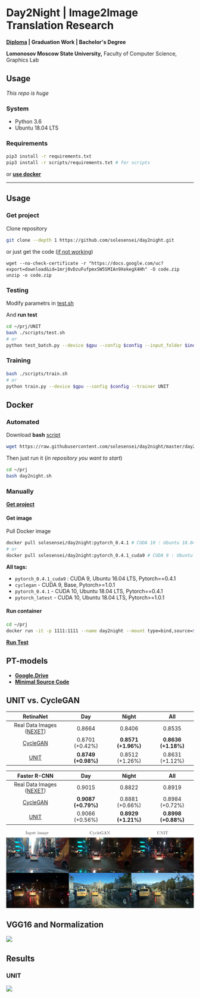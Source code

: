 # Day2Night | Image2Image Translation Research 

**[Diploma](./diploma/source/Day2Night.pdf) | Graduation Work | Bachelor's Degree**

__Lomonosov Moscow State University,__ Faculty of Computer Science, Graphics Lab

## Usage
_This repo is huge_
### System
- Python 3.6
- Ubuntu 18.04 LTS
### Requirements
```bash
pip3 install -r requirements.txt
pip3 install -r scripts/requirements.txt # for scripts 
```
or **[use docker](#Docker)**

---

## Usage

### Get project
Clone repository
```bash
git clone --depth 1 https://github.com/solesensei/day2night.git
```
or just get the code ([if not working](#PT-models))
```
wget --no-check-certificate -r "https://docs.google.com/uc?export=download&id=1mrj0vDzuFufpmxSW5SMIAn9XekegX4Hh" -O code.zip
unzip -o code.zip
```

### Testing
Modify parametrs in [test.sh](./day2night/UNIT/scripts/test.sh)

And **run test**
```bash
cd ~/prj/UNIT
bash ./scripts/test.sh
# or
python test_batch.py --device $gpu --config $config --input_folder $indir --output_folder $outdir --number $number --checkpoint $checkpoint --a2b $d2n --trainer UNIT --recon
```
### Training
```bash
bash ./scripts/train.sh
# or
python train.py --device $gpu --config $config --trainer UNIT
```

## Docker

### Automated
Download **bash** [script](day2night/UNIT/scripts/day2night.sh)
```bash
wget https://raw.githubusercontent.com/solesensei/day2night/master/day2night/UNIT/scripts/day2night.sh -O ~/prj/day2night.sh
```
Then just run it (_in repository you want to start_)
```bash
cd ~/prj
bash day2night.sh
```

### Manually

**[Get project](#Get-project)**

#### Get image

Pull Docker image

```bash
docker pull solesensei/day2night:pytorch_0.4.1 # CUDA 10 : Ubuntu 18.04 LTS
# or
docker pull solesensei/day2night:pytorch_0.4.1_cuda9 # CUDA 9 : Ubuntu 16.04 LTS
```
**All tags:**
- `pytorch_0.4.1_cuda9` : CUDA 9, Ubuntu 16.04 LTS, Pytorch==0.4.1
- `cyclegan` - CUDA 9, Base, Pytorch>=1.0.1
- `pytorch_0.4.1` - CUDA 10, Ubuntu 18.04 LTS, Pytorch==0.4.1
- `pytorch_latest` - CUDA 10, Ubuntu 18.04 LTS, Pytorch>=1.0.1

#### Run container
```bash
cd ~/prj
docker run -it -p 1111:1111 --name day2night --mount type=bind,source=$PWD,target=/mnt/w/prj -w /mnt/w/prj/UNIT --runtime nvidia -i -t solesensei/day2night:pytorch_0.4.1 # your tag here
```

**[Run Test](#Testing)**

## PT-models

- **[Google.Drive](https://drive.google.com/open?id=1Qe_AEZ1qeN8i5Q2cgXqGDmjKdXDRpBhT)**
- **[Minimal Source Code](https://drive.google.com/open?id=1mrj0vDzuFufpmxSW5SMIAn9XekegX4Hh)**

## UNIT vs. CycleGAN

|                              RetinaNet                              |         Day        |         Night        |         All         |
|:-------------------------------------------------------------------:|:-------------------:|:-------------------:|:-------------------:|
| Real Data Images ([NEXET](https://www.getnexar.com/challenge-2/))   |        0.8664       |        0.8406       |        0.8535       |
| [CycleGAN](https://github.com/junyanz/pytorch-CycleGAN-and-pix2pix) |   0.8701 (+0.42%)   | **0.8571 (+1.96%)** | **0.8636 (+1.18%)** |
| [UNIT](https://github.com/mingyuliutw/UNIT)                         | **0.8749 (+0.98%)** |   0.8512 (+1.26%)   |   0.8631 (+1.12%)   |

|                             Faster R-CNN                              |         Day        |         Night        |         All         |
|:---------------------------------------------------------------------:|:-------------------:|:-------------------:|:-------------------:|
| Real Data Images ([NEXET](https://www.getnexar.com/challenge-2/))     |        0.9015       |        0.8822       |        0.8919       |
| [CycleGAN](https://github.com/junyanz/pytorch-CycleGAN-and-pix2pix)   | **0.9087 (+0.79%)** |   0.8881 (+0.66%)   |   0.8984 (+0.72%)   |
| [UNIT](https://github.com/mingyuliutw/UNIT)                           |   0.9066 (+0.56%)   | **0.8929 (+1.21%)** | **0.8998 (+0.88%)** |

![](diploma/source/img/aug_full_en.png)

## VGG16 and Normalization

![](diploma/source/img/vgg_norm_cmp_en.png)

## Results
### UNIT
![](diploma/source/img/results.svg)
